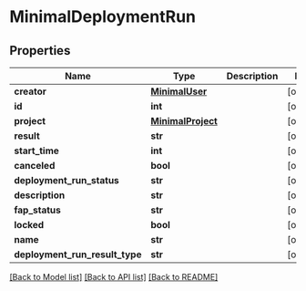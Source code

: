 # MinimalDeploymentRun

## Properties
Name | Type | Description | Notes
------------ | ------------- | ------------- | -------------
**creator** | [**MinimalUser**](MinimalUser.md) |  | [optional] 
**id** | **int** |  | [optional] 
**project** | [**MinimalProject**](MinimalProject.md) |  | [optional] 
**result** | **str** |  | [optional] 
**start_time** | **int** |  | [optional] 
**canceled** | **bool** |  | [optional] 
**deployment_run_status** | **str** |  | [optional] 
**description** | **str** |  | [optional] 
**fap_status** | **str** |  | [optional] 
**locked** | **bool** |  | [optional] 
**name** | **str** |  | [optional] 
**deployment_run_result_type** | **str** |  | [optional] 

[[Back to Model list]](../README.md#documentation-for-models) [[Back to API list]](../README.md#documentation-for-api-endpoints) [[Back to README]](../README.md)


